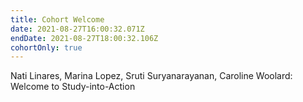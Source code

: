 ```yaml
---
title: Cohort Welcome
date: 2021-08-27T16:00:32.071Z
endDate: 2021-08-27T18:00:32.106Z
cohortOnly: true
---
```


Nati Linares, Marina Lopez, Sruti Suryanarayanan, Caroline Woolard: Welcome to Study-into-Action
